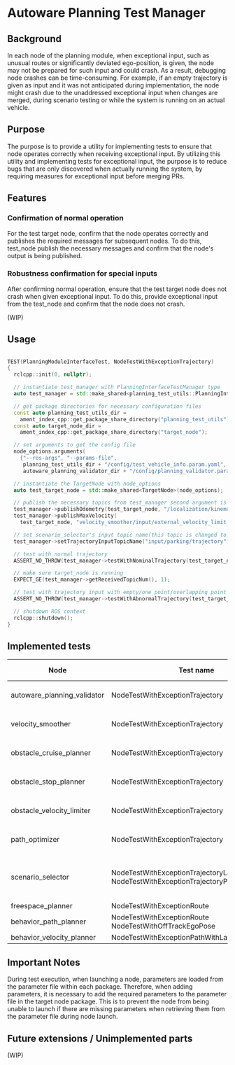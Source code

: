 # Autoware Planning Test Manager

## Background

In each node of the planning module, when exceptional input, such as unusual routes or significantly deviated ego-position, is given, the node may not be prepared for such input and could crash. As a result, debugging node crashes can be time-consuming. For example, if an empty trajectory is given as input and it was not anticipated during implementation, the node might crash due to the unaddressed exceptional input when changes are merged, during scenario testing or while the system is running on an actual vehicle.

## Purpose

The purpose is to provide a utility for implementing tests to ensure that node operates correctly when receiving exceptional input. By utilizing this utility and implementing tests for exceptional input, the purpose is to reduce bugs that are only discovered when actually running the system, by requiring measures for exceptional input before merging PRs.

## Features

### Confirmation of normal operation

For the test target node, confirm that the node operates correctly and publishes the required messages for subsequent nodes. To do this, test_node publish the necessary messages and confirm that the node's output is being published.

### Robustness confirmation for special inputs

After confirming normal operation, ensure that the test target node does not crash when given exceptional input. To do this, provide exceptional input from the test_node and confirm that the node does not crash.

(WIP)

## Usage

```cpp

TEST(PlanningModuleInterfaceTest, NodeTestWithExceptionTrajectory)
{
  rclcpp::init(0, nullptr);

  // instantiate test_manager with PlanningInterfaceTestManager type
  auto test_manager = std::make_shared<planning_test_utils::PlanningInterfaceTestManager>();

  // get package directories for necessary configuration files
  const auto planning_test_utils_dir =
    ament_index_cpp::get_package_share_directory("planning_test_utils");
  const auto target_node_dir =
    ament_index_cpp::get_package_share_directory("target_node");

  // set arguments to get the config file
  node_options.arguments(
    {"--ros-args", "--params-file",
     planning_test_utils_dir + "/config/test_vehicle_info.param.yaml", "--params-file",
     autoware_planning_validator_dir + "/config/planning_validator.param.yaml"});

  // instantiate the TargetNode with node_options
  auto test_target_node = std::make_shared<TargetNode>(node_options);

  // publish the necessary topics from test_manager second argument is topic name
  test_manager->publishOdometry(test_target_node, "/localization/kinematic_state");
  test_manager->publishMaxVelocity(
    test_target_node, "velocity_smoother/input/external_velocity_limit_mps");

  // set scenario_selector's input topic name(this topic is changed to test node)
  test_manager->setTrajectoryInputTopicName("input/parking/trajectory");

  // test with normal trajectory
  ASSERT_NO_THROW(test_manager->testWithNominalTrajectory(test_target_node));

  // make sure target_node is running
  EXPECT_GE(test_manager->getReceivedTopicNum(), 1);

  // test with trajectory input with empty/one point/overlapping point
  ASSERT_NO_THROW(test_manager->testWithAbnormalTrajectory(test_target_node));

  // shutdown ROS context
  rclcpp::shutdown();
}
```

## Implemented tests

| Node                        | Test name                                                                                 | exceptional input | output         | Exceptional input pattern                                                             |
| --------------------------- | ----------------------------------------------------------------------------------------- | ----------------- | -------------- | ------------------------------------------------------------------------------------- |
| autoware_planning_validator | NodeTestWithExceptionTrajectory                                                           | trajectory        | trajectory     | Empty, single point, path with duplicate points                                       |
| velocity_smoother           | NodeTestWithExceptionTrajectory                                                           | trajectory        | trajectory     | Empty, single point, path with duplicate points                                       |
| obstacle_cruise_planner     | NodeTestWithExceptionTrajectory                                                           | trajectory        | trajectory     | Empty, single point, path with duplicate points                                       |
| obstacle_stop_planner       | NodeTestWithExceptionTrajectory                                                           | trajectory        | trajectory     | Empty, single point, path with duplicate points                                       |
| obstacle_velocity_limiter   | NodeTestWithExceptionTrajectory                                                           | trajectory        | trajectory     | Empty, single point, path with duplicate points                                       |
| path_optimizer              | NodeTestWithExceptionTrajectory                                                           | trajectory        | trajectory     | Empty, single point, path with duplicate points                                       |
| scenario_selector           | NodeTestWithExceptionTrajectoryLaneDrivingMode NodeTestWithExceptionTrajectoryParkingMode | trajectory        | scenario       | Empty, single point, path with duplicate points for scenarios:LANEDRIVING and PARKING |
| freespace_planner           | NodeTestWithExceptionRoute                                                                | route             | trajectory     | Empty route                                                                           |
| behavior_path_planner       | NodeTestWithExceptionRoute NodeTestWithOffTrackEgoPose                                    | route             | route odometry | Empty route Off-lane ego-position                                                     |
| behavior_velocity_planner   | NodeTestWithExceptionPathWithLaneID                                                       | path_with_lane_id | path           | Empty path                                                                            |

## Important Notes

During test execution, when launching a node, parameters are loaded from the parameter file within each package. Therefore, when adding parameters, it is necessary to add the required parameters to the parameter file in the target node package. This is to prevent the node from being unable to launch if there are missing parameters when retrieving them from the parameter file during node launch.

## Future extensions / Unimplemented parts

(WIP)
